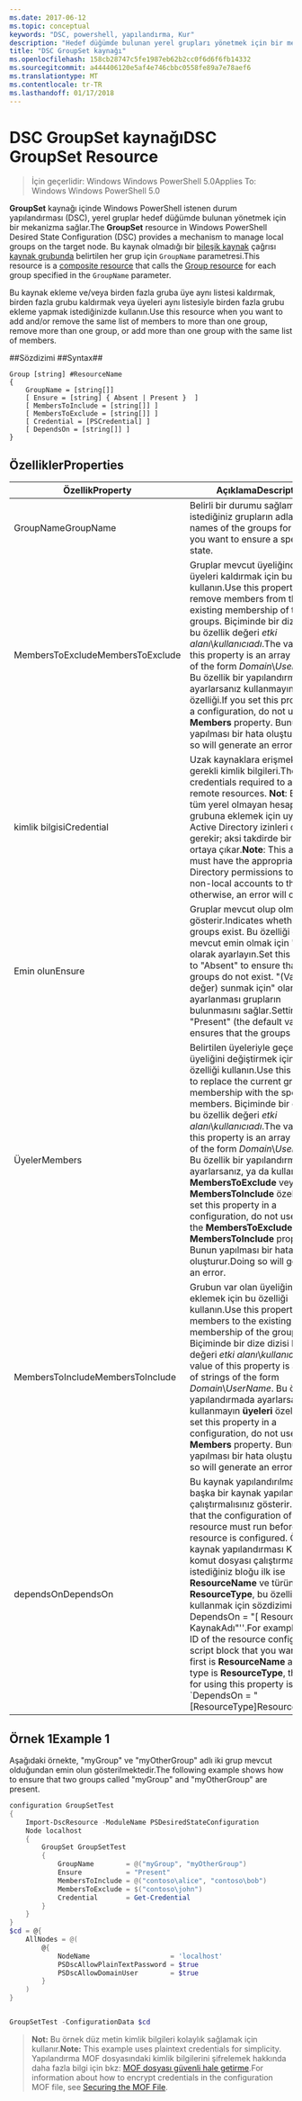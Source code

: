 ```yaml
---
ms.date: 2017-06-12
ms.topic: conceptual
keywords: "DSC, powershell, yapılandırma, Kur"
description: "Hedef düğümde bulunan yerel grupları yönetmek için bir mekanizma sağlar."
title: "DSC GroupSet kaynağı"
ms.openlocfilehash: 158cb28747c5fe1987eb62b2cc0f6d6f6fb14332
ms.sourcegitcommit: a444406120e5af4e746cbbc0558fe89a7e78aef6
ms.translationtype: MT
ms.contentlocale: tr-TR
ms.lasthandoff: 01/17/2018
---
```

# <a name="dsc-groupset-resource"></a><span data-ttu-id="c7031-104">DSC GroupSet kaynağı</span><span class="sxs-lookup"><span data-stu-id="c7031-104">DSC GroupSet Resource</span></span>

> <span data-ttu-id="c7031-105">İçin geçerlidir: Windows Windows PowerShell 5.0</span><span class="sxs-lookup"><span data-stu-id="c7031-105">Applies To: Windows Windows PowerShell 5.0</span></span>

<span data-ttu-id="c7031-106">**GroupSet** kaynağı içinde Windows PowerShell istenen durum yapılandırması (DSC), yerel gruplar hedef düğümde bulunan yönetmek için bir mekanizma sağlar.</span><span class="sxs-lookup"><span data-stu-id="c7031-106">The **GroupSet** resource in Windows PowerShell Desired State Configuration (DSC) provides a mechanism to manage local groups on the target node.</span></span> <span data-ttu-id="c7031-107">Bu kaynak olmadığı bir [bileşik kaynak](authoringResourceComposite.md) çağrısı [kaynak grubunda](groupResource.md) belirtilen her grup için `GroupName` parametresi.</span><span class="sxs-lookup"><span data-stu-id="c7031-107">This resource is a [composite resource](authoringResourceComposite.md) that calls the [Group resource](groupResource.md) for each group specified in the `GroupName` parameter.</span></span>

<span data-ttu-id="c7031-108">Bu kaynak ekleme ve/veya birden fazla gruba üye aynı listesi kaldırmak, birden fazla grubu kaldırmak veya üyeleri aynı listesiyle birden fazla grubu ekleme yapmak istediğinizde kullanın.</span><span class="sxs-lookup"><span data-stu-id="c7031-108">Use this resource when you want to add and/or remove the same list of members to more than one group, remove more than one group, or add more than one group with the same list of members.</span></span>

##<a name="syntax"></a><span data-ttu-id="c7031-109">Sözdizimi ##</span><span class="sxs-lookup"><span data-stu-id="c7031-109">Syntax##</span></span>
```
Group [string] #ResourceName
{
    GroupName = [string[]]
    [ Ensure = [string] { Absent | Present }  ]
    [ MembersToInclude = [string[]] ]
    [ MembersToExclude = [string[]] ]
    [ Credential = [PSCredential] ]
    [ DependsOn = [string[]] ]
}
```

## <a name="properties"></a><span data-ttu-id="c7031-110">Özellikler</span><span class="sxs-lookup"><span data-stu-id="c7031-110">Properties</span></span>

|  <span data-ttu-id="c7031-111">Özellik</span><span class="sxs-lookup"><span data-stu-id="c7031-111">Property</span></span>  |  <span data-ttu-id="c7031-112">Açıklama</span><span class="sxs-lookup"><span data-stu-id="c7031-112">Description</span></span>   | 
|---|---| 
| <span data-ttu-id="c7031-113">GroupName</span><span class="sxs-lookup"><span data-stu-id="c7031-113">GroupName</span></span>| <span data-ttu-id="c7031-114">Belirli bir durumu sağlamak istediğiniz grupların adları.</span><span class="sxs-lookup"><span data-stu-id="c7031-114">The names of the groups for which you want to ensure a specific state.</span></span>| 
| <span data-ttu-id="c7031-115">MembersToExclude</span><span class="sxs-lookup"><span data-stu-id="c7031-115">MembersToExclude</span></span>| <span data-ttu-id="c7031-116">Gruplar mevcut üyeliğinden üyeleri kaldırmak için bu özelliği kullanın.</span><span class="sxs-lookup"><span data-stu-id="c7031-116">Use this property to remove members from the existing membership of the groups.</span></span> <span data-ttu-id="c7031-117">Biçiminde bir dize dizisi bu özellik değeri *etki alanı*\\*kullanıcıadı*.</span><span class="sxs-lookup"><span data-stu-id="c7031-117">The value of this property is an array of strings of the form *Domain*\\*UserName*.</span></span> <span data-ttu-id="c7031-118">Bu özellik bir yapılandırmada ayarlarsanız kullanmayın **üyeleri** özelliği.</span><span class="sxs-lookup"><span data-stu-id="c7031-118">If you set this property in a configuration, do not use the **Members** property.</span></span> <span data-ttu-id="c7031-119">Bunun yapılması bir hata oluşturur.</span><span class="sxs-lookup"><span data-stu-id="c7031-119">Doing so will generate an error.</span></span>| 
| <span data-ttu-id="c7031-120">kimlik bilgisi</span><span class="sxs-lookup"><span data-stu-id="c7031-120">Credential</span></span>| <span data-ttu-id="c7031-121">Uzak kaynaklara erişmek için gerekli kimlik bilgileri.</span><span class="sxs-lookup"><span data-stu-id="c7031-121">The credentials required to access remote resources.</span></span> <span data-ttu-id="c7031-122">**Not**: Bu hesap tüm yerel olmayan hesapları grubuna eklemek için uygun Active Directory izinleri olması gerekir; aksi takdirde bir hata ortaya çıkar.</span><span class="sxs-lookup"><span data-stu-id="c7031-122">**Note**: This account must have the appropriate Active Directory permissions to add all non-local accounts to the group; otherwise, an error will occur.</span></span>
| <span data-ttu-id="c7031-123">Emin olun</span><span class="sxs-lookup"><span data-stu-id="c7031-123">Ensure</span></span>| <span data-ttu-id="c7031-124">Gruplar mevcut olup olmadığını gösterir.</span><span class="sxs-lookup"><span data-stu-id="c7031-124">Indicates whether the groups exist.</span></span> <span data-ttu-id="c7031-125">Bu özelliği grubu mevcut emin olmak için "yok" olarak ayarlayın.</span><span class="sxs-lookup"><span data-stu-id="c7031-125">Set this property to "Absent" to ensure that the groups do not exist.</span></span> <span data-ttu-id="c7031-126">"(Varsayılan değer) sunmak için" olarak ayarlanması grupların bulunmasını sağlar.</span><span class="sxs-lookup"><span data-stu-id="c7031-126">Setting it to "Present" (the default value) ensures that the groups exist.</span></span>| 
| <span data-ttu-id="c7031-127">Üyeler</span><span class="sxs-lookup"><span data-stu-id="c7031-127">Members</span></span>| <span data-ttu-id="c7031-128">Belirtilen üyeleriyle geçerli grup üyeliğini değiştirmek için bu özelliği kullanın.</span><span class="sxs-lookup"><span data-stu-id="c7031-128">Use this property to replace the current group membership with the specified members.</span></span> <span data-ttu-id="c7031-129">Biçiminde bir dize dizisi bu özellik değeri *etki alanı*\\*kullanıcıadı*.</span><span class="sxs-lookup"><span data-stu-id="c7031-129">The value of this property is an array of strings of the form *Domain*\\*UserName*.</span></span> <span data-ttu-id="c7031-130">Bu özellik bir yapılandırmada ayarlarsanız, ya da kullanmayın **MembersToExclude** veya **MembersToInclude** özelliği.</span><span class="sxs-lookup"><span data-stu-id="c7031-130">If you set this property in a configuration, do not use either the **MembersToExclude** or **MembersToInclude** property.</span></span> <span data-ttu-id="c7031-131">Bunun yapılması bir hata oluşturur.</span><span class="sxs-lookup"><span data-stu-id="c7031-131">Doing so will generate an error.</span></span>| 
| <span data-ttu-id="c7031-132">MembersToInclude</span><span class="sxs-lookup"><span data-stu-id="c7031-132">MembersToInclude</span></span>| <span data-ttu-id="c7031-133">Grubun var olan üyeliğini üye eklemek için bu özelliği kullanın.</span><span class="sxs-lookup"><span data-stu-id="c7031-133">Use this property to add members to the existing membership of the group.</span></span> <span data-ttu-id="c7031-134">Biçiminde bir dize dizisi bu özellik değeri *etki alanı*\\*kullanıcıadı*.</span><span class="sxs-lookup"><span data-stu-id="c7031-134">The value of this property is an array of strings of the form *Domain*\\*UserName*.</span></span> <span data-ttu-id="c7031-135">Bu özellik bir yapılandırmada ayarlarsanız kullanmayın **üyeleri** özelliği.</span><span class="sxs-lookup"><span data-stu-id="c7031-135">If you set this property in a configuration, do not use the **Members** property.</span></span> <span data-ttu-id="c7031-136">Bunun yapılması bir hata oluşturur.</span><span class="sxs-lookup"><span data-stu-id="c7031-136">Doing so will generate an error.</span></span>| 
| <span data-ttu-id="c7031-137">dependsOn</span><span class="sxs-lookup"><span data-stu-id="c7031-137">DependsOn</span></span> | <span data-ttu-id="c7031-138">Bu kaynak yapılandırılmadan önce başka bir kaynak yapılandırmasını çalıştırmalısınız gösterir.</span><span class="sxs-lookup"><span data-stu-id="c7031-138">Indicates that the configuration of another resource must run before this resource is configured.</span></span> <span data-ttu-id="c7031-139">Örneğin, kaynak yapılandırması Kimliğini komut dosyası çalıştırmak istediğiniz bloğu ilk ise __ResourceName__ ve türünü __ResourceType__, bu özelliği kullanmak için sözdizimi ' DependsOn = "[ ResourceType] KaynakAdı"''.</span><span class="sxs-lookup"><span data-stu-id="c7031-139">For example, if the ID of the resource configuration script block that you want to run first is __ResourceName__ and its type is __ResourceType__, the syntax for using this property is \`DependsOn = "[ResourceType]ResourceName"\`\`.</span></span>| 

## <a name="example-1"></a><span data-ttu-id="c7031-140">Örnek 1</span><span class="sxs-lookup"><span data-stu-id="c7031-140">Example 1</span></span>

<span data-ttu-id="c7031-141">Aşağıdaki örnekte, "myGroup" ve "myOtherGroup" adlı iki grup mevcut olduğundan emin olun gösterilmektedir.</span><span class="sxs-lookup"><span data-stu-id="c7031-141">The following example shows how to ensure that two groups called "myGroup" and "myOtherGroup" are present.</span></span> 

```powershell
configuration GroupSetTest
{
    Import-DscResource -ModuleName PSDesiredStateConfiguration
    Node localhost
    {
        GroupSet GroupSetTest
        {
            GroupName        = @("myGroup", "myOtherGroup")
            Ensure           = "Present"
            MembersToInclude = @("contoso\alice", "contoso\bob")
            MembersToExclude = $("contoso\john")
            Credential       = Get-Credential
        }
    }
}
$cd = @{
    AllNodes = @(
        @{
            NodeName                    = 'localhost'
            PSDscAllowPlainTextPassword = $true
            PSDscAllowDomainUser        = $true
        }
    )
}


GroupSetTest -ConfigurationData $cd
```

><span data-ttu-id="c7031-142">**Not:** Bu örnek düz metin kimlik bilgileri kolaylık sağlamak için kullanır.</span><span class="sxs-lookup"><span data-stu-id="c7031-142">**Note:** This example uses plaintext credentials for simplicity.</span></span> <span data-ttu-id="c7031-143">Yapılandırma MOF dosyasındaki kimlik bilgilerini şifrelemek hakkında daha fazla bilgi için bkz: [MOF dosyası güvenli hale getirme](secureMOF.md).</span><span class="sxs-lookup"><span data-stu-id="c7031-143">For information about how to encrypt credentials in the configuration MOF file, see [Securing the MOF File](secureMOF.md).</span></span>


